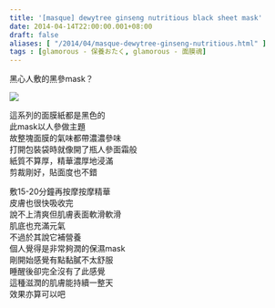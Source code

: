 ```yaml
---
title: '[masque] dewytree ginseng nutritious black sheet mask'
date: 2014-04-14T22:00:00.001+08:00
draft: false
aliases: [ "/2014/04/masque-dewytree-ginseng-nutritious.html" ]
tags : [glamorous - 保養おたく, glamorous - 面膜魂]
---
```


黑心人敷的黑參mask？  

[![](https://1.bp.blogspot.com/-Y-ARsxh0MEA/XDGC4IYncTI/AAAAAAAAEbA/3TYMpJFPpak59cn6R1fMFX35B2Xpp_6jgCLcBGAs/s640/15.jpg)](https://1.bp.blogspot.com/-Y-ARsxh0MEA/XDGC4IYncTI/AAAAAAAAEbA/3TYMpJFPpak59cn6R1fMFX35B2Xpp_6jgCLcBGAs/s1600/15.jpg)

這系列的面膜紙都是黑色的  
此mask以人參做主題  
故整塊面膜的氣味都帶濃濃參味  
打開包裝袋時就像開了瓶人參面霜般  
紙質不算厚，精華濃厚地浸滿  
剪裁剛好，貼面度也不錯  
  
敷15-20分鐘再按摩按摩精華  
皮膚也很快吸收完  
說不上清爽但肌膚表面軟滑軟滑  
肌底也充滿元氣  
不過於其說它補營養  
個人覺得是非常夠潤的保濕mask  
剛開始感覺有點黏膩不太舒服  
睡醒後卻完全沒有了此感覺  
這種滋潤的肌膚能持續一整天  
效果亦算可以吧